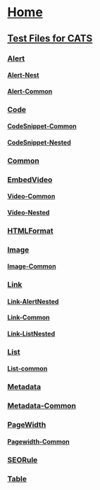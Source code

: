 
# [Home](index.md)
## [Test Files for CATS](index.md)
### [Alert](Alert-cases/Index.md)
#### [Alert-Nest](Alert-cases/Alert_Nested.md)
#### [Alert-Common](Alert-cases/Alert_Common.md)
### [Code](CodeSnippet-Cases/Index.md)
#### [CodeSnippet-Common](CodeSnippet-Cases/CodeSnippet_Common.md)
#### [CodeSnippet-Nested](CodeSnippet-Cases/CodeSnippet_Nested.md)
### [Common](Common-Cases/Index.md)
### [EmbedVideo](EmbedVideo-Cases/Index.md)
#### [Video-Common](EmbedVideo-Cases/Video_Common.md)
#### [Video-Nested](EmbedVideo-Cases/Video_Nested.md)
### [HTMLFormat](HTMLFormat-Cases/Index.md)
### [Image](Image-Cases/index.md)
#### [Image-Common](Image-Cases/Image_Common.md)
### [Link](Link-Cases/Index.md)
#### [Link-AlertNested](Link-Cases/Link_AlertNested.md)
#### [Link-Common](Link-Cases/Link_Common.md)
#### [Link-ListNested](Link-Cases/Link_ListNested.md)
### [List](List-Cases/Index.md)
#### [List-common](List-Cases/List.md)
### [Metadata](Metadata-Cases/Index.md)
### [Metadata-Common](Metadata-Cases/Meta.md)
### [PageWidth](PageWidth-Cases/Index.md)
#### [Pagewidth-Common](PageWidth-Cases/Pagewidth.md)
### [SEORule](SEORule-Cases/Index.md)
### [Table](Table-Cases/Index.md)
